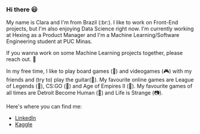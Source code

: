 ### Hi there :smiley:


My name is Clara and I'm from Brazil (:br:). I like to work on Front-End projects, but I'm also enjoying Data Science right now. I'm currently working at Hexing as a Product Manager and I'm a Machine Learning/Software Engineering student at PUC Minas. 

If you wanna work on some Machine Learning projects together, please reach out. 👋

In my free time, I like to play board games (:game_die:) and videogames (:video_game:) with my friends and (try to) play the guitar(:guitar:). My favourite online games are League of Legends (:punch:), CS:GO (:gun:) and Age of Empires II (:crown:). My favourite games of all times are Detroit Become Human (:robot:) and Life is Strange (:camera:).

Here's where you can find me:

* [LinkedIn](https://www.linkedin.com/in/clara-moreira-73b281132/)
* [Kaggle](https://www.kaggle.com/claraljm)



<!--
**claramoreira/claramoreira** is a ✨ _special_ ✨ repository because its `README.md` (this file) appears on your GitHub profile.


Here are some ideas to get you started:

- 🔭 I’m currently working on ...
- 🌱 I’m currently learning ...
- 👯 I’m looking to collaborate on ...
- 🤔 I’m looking for help with ...
- 💬 Ask me about ...
- 📫 How to reach me: ...
- 😄 Pronouns: ...
- ⚡ Fun fact: ...
-->
